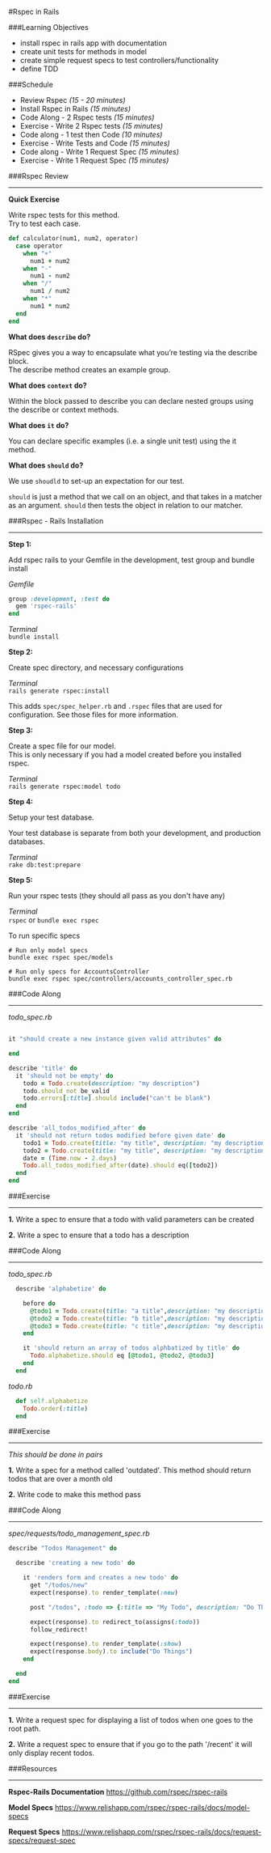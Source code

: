 #Rspec in Rails

###Learning Objectives
- install rspec in rails app with documentation
- create unit tests for methods in model
- create simple request specs to test controllers/functionality
- define TDD

###Schedule
- Review Rspec *(15 - 20 minutes)*
- Install Rspec in Rails *(15 minutes)*
- Code Along - 2 Rspec tests *(15 minutes)*
- Exercise - Write 2 Rspec tests *(15 minutes)*
- Code along - 1 test then Code *(10 minutes)*
- Exercise - Write Tests and Code *(15 minutes)*
- Code along - Write 1 Request Spec *(15 minutes)*
- Exercise - Write 1 Request Spec *(15 minutes)*

###Rspec Review
__________________

**Quick Exercise**  

Write rspec tests for this method.  
Try to test each case.  

```ruby
def calculator(num1, num2, operator)
  case operator
    when "+"
      num1 + num2
    when "-"
      num1 - num2
    when "/"
      num1 / num2
    when "*"
      num1 * num2
  end
end
```

**What does `describe` do?**  

RSpec gives you a way to encapsulate what you’re testing via the describe block.  
The describe method creates an example group.  

**What does `context` do?**  

Within the block passed to describe you can declare nested groups using 
the describe or context methods.  

**What does `it` do?**  

You can declare specific examples (i.e. a single unit test) using the it method.  

**What does `should` do?**  

We use `shoudld` to set-up an expectation for our test.  

`should` is just a method that we call on an object, and that takes in a matcher as an argument.  `should` then tests the object in relation to our matcher.  

###Rspec - Rails Installation
_____________________________

**Step 1:**  

Add rspec rails to your Gemfile in the development, test group and bundle install  


*Gemfile*  
```ruby
group :development, :test do
  gem 'rspec-rails'
end
```

*Terminal*  
`bundle install`  

**Step 2:**  

Create spec directory, and necessary configurations  

*Terminal*  
`rails generate rspec:install`  

This adds `spec/spec_helper.rb` and `.rspec` files that are used for configuration. See those files for more information.  

**Step 3:**  

Create a spec file for our model.  
This is only necessary if you had a model created before you installed rspec.  

*Terminal*  
`rails generate rspec:model todo`  

**Step 4:**  

Setup your test database.  

Your test database is separate from both your development, and production databases.  

*Terminal*  
`rake db:test:prepare`  

**Step 5:**  

Run your rspec tests (they should all pass as you don't have any)  

*Terminal*  
`rspec` or `bundle exec rspec`

To run specific specs

```
# Run only model specs
bundle exec rspec spec/models

# Run only specs for AccountsController
bundle exec rspec spec/controllers/accounts_controller_spec.rb
```

###Code Along 
______________

*todo_spec.rb*
```ruby

it "should create a new instance given valid attributes" do

end

describe 'title' do
  it 'should not be empty' do
    todo = Todo.create(description: "my description")
    todo.should_not be_valid
    todo.errors[:title].should include("can't be blank")
  end
end

describe 'all_todos_modified_after' do
  it 'should not return todos modified before given date' do
    todo1 = Todo.create(title: "my title", description: "my description", updated_at: (Time.now - 4.days))
    todo2 = Todo.create(title: "my title", description: "my description", updated_at: (Time.now - 1.day))
    date = (Time.now - 2.days)
    Todo.all_todos_modified_after(date).should eq([todo2])
  end
end

```

###Exercise
__________________

**1.** Write a spec to ensure that a todo with valid parameters can be created

**2.** Write a spec to ensure that a todo has a description

###Code Along
________________

*todo_spec.rb*  
```ruby
  describe 'alphabetize' do

    before do
      @todo1 = Todo.create(title: "a title",description: "my description")
      @todo2 = Todo.create(title: "b title",description: "my description")
      @todo3 = Todo.create(title: "c title",description: "my description")
    end

    it 'should return an array of todos alphbatized by title' do
      Todo.alphabetize.should eq [@todo1, @todo2, @todo3]
    end
  end
```

*todo.rb*  
```ruby
  def self.alphabetize
    Todo.order(:title)
  end
```

###Exercise
_________________

*This should be done in pairs*  

**1.** Write a spec for a method called 'outdated'. This method should return todos that are over a month old  

**2.** Write code to make this method pass  

###Code Along
_______________

*spec/requests/todo_management_spec.rb*

```ruby
describe "Todos Management" do 

  describe 'creating a new todo' do

    it 'renders form and creates a new todo' do
      get "/todos/new"
      expect(response).to render_template(:new)

      post "/todos", :todo => {:title => "My Todo", description: "Do Things"}

      expect(response).to redirect_to(assigns(:todo))
      follow_redirect!

      expect(response).to render_template(:show)
      expect(response.body).to include("Do Things")
    end

  end
end
```

###Exercise
______________

**1.** Write a request spec for displaying a list of todos when one goes to the root path.  

**2.** Write a request spec to ensure that if you go to the path '/recent' it will only display recent todos.  

###Resources
________________

**Rspec-Rails Documentation** https://github.com/rspec/rspec-rails  

**Model Specs** https://www.relishapp.com/rspec/rspec-rails/docs/model-specs  

**Request Specs** https://www.relishapp.com/rspec/rspec-rails/docs/request-specs/request-spec  
